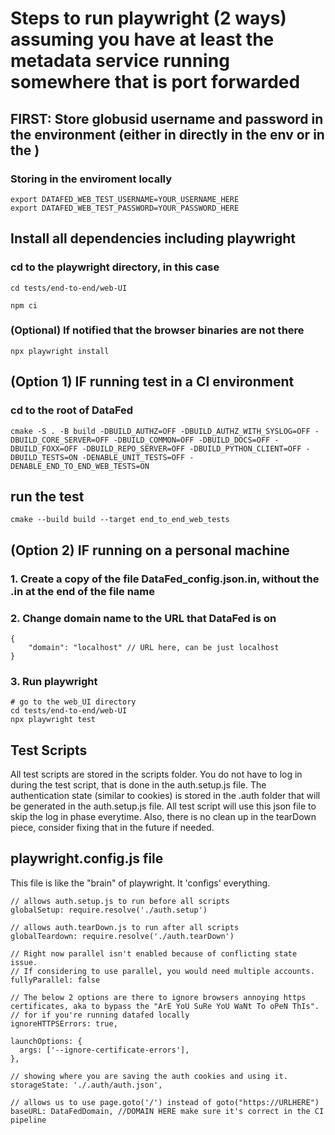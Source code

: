 # Steps to run playwright (2 ways) assuming you have at least the metadata service running somewhere that is port forwarded

## FIRST: Store globusid username and password in the environment (either in directly in the env or in the )

### Storing in the enviroment locally

    export DATAFED_WEB_TEST_USERNAME=YOUR_USERNAME_HERE
    export DATAFED_WEB_TEST_PASSWORD=YOUR_PASSWORD_HERE

## Install all dependencies including playwright

### cd to the playwright directory, in this case

    cd tests/end-to-end/web-UI

    npm ci

### (Optional) If notified that the browser binaries are not there

    npx playwright install

## (Option 1) IF running test in a CI environment

### cd to the root of DataFed

    cmake -S . -B build -DBUILD_AUTHZ=OFF -DBUILD_AUTHZ_WITH_SYSLOG=OFF -DBUILD_CORE_SERVER=OFF -DBUILD_COMMON=OFF -DBUILD_DOCS=OFF -DBUILD_FOXX=OFF -DBUILD_REPO_SERVER=OFF -DBUILD_PYTHON_CLIENT=OFF -DBUILD_TESTS=ON -DENABLE_UNIT_TESTS=OFF -DENABLE_END_TO_END_WEB_TESTS=ON

## run the test

    cmake --build build --target end_to_end_web_tests

## (Option 2) IF running on a personal machine

### 1. Create a copy of the file DataFed_config.json.in, without the .in at the end of the file name

### 2. Change domain name to the URL that DataFed is on

    {
        "domain": "localhost" // URL here, can be just localhost
    }

### 3. Run playwright

    # go to the web_UI directory
    cd tests/end-to-end/web-UI
    npx playwright test

## Test Scripts

All test scripts are stored in the scripts folder. You do not have to log in during the test script, that is done in the auth.setup.js file. The authentication state (similar to cookies) is stored in the .auth folder that will be generated in the auth.setup.js file. All test script will use this json file to skip the log in phase everytime. Also, there is no clean up in the tearDown piece, consider fixing that in the future if needed.

## playwright.config.js file

This file is like the "brain" of playwright. It 'configs' everything.

    // allows auth.setup.js to run before all scripts
    globalSetup: require.resolve('./auth.setup')

    // allows auth.tearDown.js to run after all scripts
    globalTeardown: require.resolve('./auth.tearDown')

    // Right now parallel isn't enabled because of conflicting state issue.
    // If considering to use parallel, you would need multiple accounts.
    fullyParallel: false

    // The below 2 options are there to ignore browsers annoying https certificates, aka to bypass the "ArE YoU SuRe YoU WaNt To oPeN ThIs".
    // for if you're running datafed locally
    ignoreHTTPSErrors: true,
    
    launchOptions: {
      args: ['--ignore-certificate-errors'],
    },

    // showing where you are saving the auth cookies and using it.
    storageState: './.auth/auth.json',

    // allows us to use page.goto('/') instead of goto("https://URLHERE")
    baseURL: DataFedDomain, //DOMAIN HERE make sure it's correct in the CI pipeline
